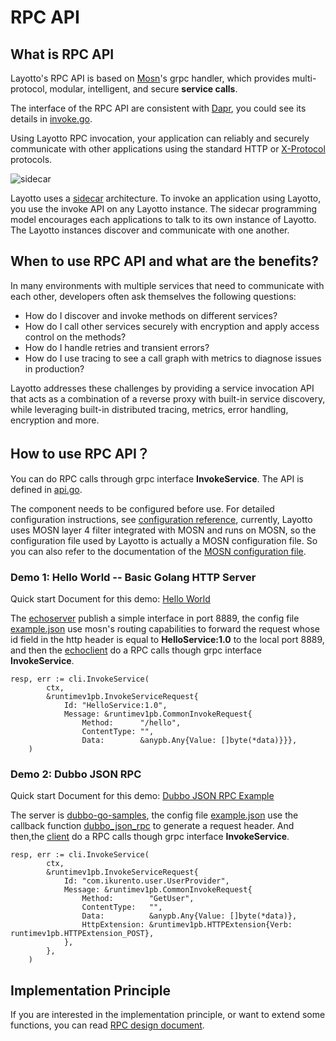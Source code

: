 # RPC API
## What is RPC API
Layotto's RPC API is based on [Mosn](https://mosn.io/en/)'s grpc handler, which provides multi-protocol, modular, intelligent, and secure **service calls**.

The interface of the RPC API are consistent with [Dapr](https://docs.dapr.io/developing-applications/building-blocks/service-invocation/service-invocation-overview/), you could see its details in [invoke.go](https://github.com/mosn/layotto/blob/3802c4591181fdbcfb7dd07cbbdbadeaaada650a/sdk/go-sdk/client/invoke.go).

Using Layotto RPC invocation, your application can reliably and securely communicate with other applications using the standard  HTTP or [X-Protocol](https://cloudnative.to/blog/x-protocol-common-address-solution/) protocols.

![sidecar](https://mosn.io/en/docs/concept/sidecar-pattern/sidecar-pattern.jpg)

Layotto uses a [sidecar](https://mosn.io/en/docs/concept/sidecar-pattern/) architecture. To invoke an application using Layotto, you use the invoke API on any Layotto instance. The sidecar programming model encourages each applications to talk to its own instance of Layotto. The Layotto instances discover and communicate with one another.


## When to use RPC API and what are the benefits?
In many environments with multiple services that need to communicate with each other, developers often ask themselves the following questions:

- How do I discover and invoke methods on different services? 
- How do I call other services securely with encryption and apply access control on the methods? 
- How do I handle retries and transient errors? 
- How do I use tracing to see a call graph with metrics to diagnose issues in production?

Layotto addresses these challenges by providing a service invocation API that acts as a combination of a reverse proxy with built-in service discovery, while leveraging built-in distributed tracing, metrics, error handling, encryption and more.

## How to use RPC API？
You can do RPC calls through grpc interface **InvokeService**. The API is defined in [api.go](https://github.com/mosn/layotto/blob/77e0a4b2af063ff9e365a933c4735655898de369/pkg/grpc/api.go).

The component needs to be configured before use. For detailed configuration instructions, see [configuration reference](https://mosn.io/layotto/#/en/configuration/overview), currently, Layotto uses MOSN layer 4 filter integrated with MOSN and runs on MOSN, so the configuration file used by Layotto is actually a MOSN configuration file. So you can also refer to the documentation of the [MOSN configuration file](https://mosn.io/en/docs/configuration/).

### Demo 1: Hello World -- Basic Golang HTTP Server
Quick start Document for this demo: [Hello World](https://mosn.io/layotto/#/en/start/rpc/helloworld)

The [echoserver](https://github.com/mosn/layotto/blob/77e0a4b2af063ff9e365a933c4735655898de369/demo/rpc/http/echoserver/echoserver.go) publish a simple interface in port 8889, the config file [example.json](https://github.com/mosn/layotto/blob/77e0a4b2af063ff9e365a933c4735655898de369/demo/rpc/http/example.json) use mosn's routing capabilities to forward the request whose id field in the http header is equal to **HelloService:1.0** to the local port 8889, and then the [echoclient](https://github.com/mosn/layotto/blob/b66b998f50901f8bd1cce035478579c1b47f986d/demo/rpc/http/echoclient/echoclient.go) do a RPC calls though grpc interface **InvokeService**. 

```golang
resp, err := cli.InvokeService(
		ctx,
		&runtimev1pb.InvokeServiceRequest{
			Id: "HelloService:1.0",
			Message: &runtimev1pb.CommonInvokeRequest{
				Method:      "/hello",
				ContentType: "",
				Data:        &anypb.Any{Value: []byte(*data)}}},
	)
```

### Demo 2: Dubbo JSON RPC
Quick start Document for this demo: [Dubbo JSON RPC Example](https://mosn.io/layotto/#/en/start/rpc/dubbo_json_rpc)

The server is [dubbo-go-samples](https://github.com/apache/dubbo-go-samples), the config file [example.json](https://github.com/mosn/layotto/blob/77e0a4b2af063ff9e365a933c4735655898de369/demo/rpc/dubbo_json_rpc/example.json) use the callback function [dubbo_json_rpc](https://github.com/mosn/layotto/blob/8db7a2297bd05d1b0c4452cc980d8f6412a82f3a/components/rpc/callback/dubbo_json_rpc.go) to generate a request header.
And then,the [client](https://github.com/mosn/layotto/blob/b66b998f50901f8bd1cce035478579c1b47f986d/demo/rpc/dubbo_json_rpc/dubbo_json_client/client.go) do a RPC calls though grpc interface **InvokeService**. 

```golang
resp, err := cli.InvokeService(
		ctx,
		&runtimev1pb.InvokeServiceRequest{
			Id: "com.ikurento.user.UserProvider",
			Message: &runtimev1pb.CommonInvokeRequest{
				Method:        "GetUser",
				ContentType:   "",
				Data:          &anypb.Any{Value: []byte(*data)},
				HttpExtension: &runtimev1pb.HTTPExtension{Verb: runtimev1pb.HTTPExtension_POST},
			},
		},
	)
```

## Implementation Principle
If you are interested in the implementation principle, or want to extend some functions, you can read [RPC design document](https://mosn.io/layotto/#/en/design/rpc/rpc-design-doc).